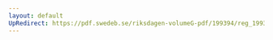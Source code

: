 ```yaml
---
layout: default
UpRedirect: https://pdf.swedeb.se/riksdagen-volumeG-pdf/199394/reg_199394/reg_199394_0279.pdf
---
```

